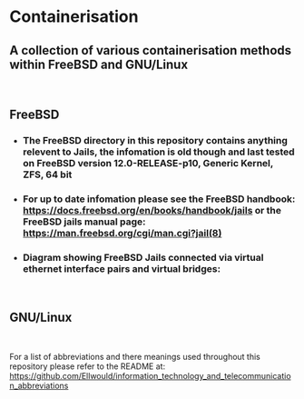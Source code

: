 # Containerisation

## A collection of various containerisation methods within FreeBSD and GNU/Linux

<br>

## FreeBSD

- ### The FreeBSD directory in this repository contains anything relevent to Jails, the infomation is old though and last tested on FreeBSD version 12.0-RELEASE-p10, Generic Kernel, ZFS, 64 bit

- ### For up to date infomation please see the FreeBSD handbook: https://docs.freebsd.org/en/books/handbook/jails or the FreeBSD jails manual page: https://man.freebsd.org/cgi/man.cgi?jail(8)

- ### Diagram showing FreeBSD Jails connected via virtual ethernet interface pairs and virtual bridges:

<br>

## GNU/Linux

<br>

For a list of abbreviations and there meanings used throughout this repository please refer to the README at: https://github.com/Ellwould/information_technology_and_telecommunication_abbreviations

